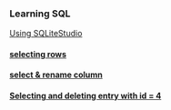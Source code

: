 ### Learning SQL 
[Using SQLiteStudio](https://sqlitestudio.pl/) </br>

#### [selecting rows](https://github.com/SharpAdder/learning-SQL/blob/main/rowSelect.sql)
#### [select & rename column](https://github.com/SharpAdder/learning-SQL/blob/main/columnSelect.SQL)
#### [Selecting and deleting entry with id = 4]()












